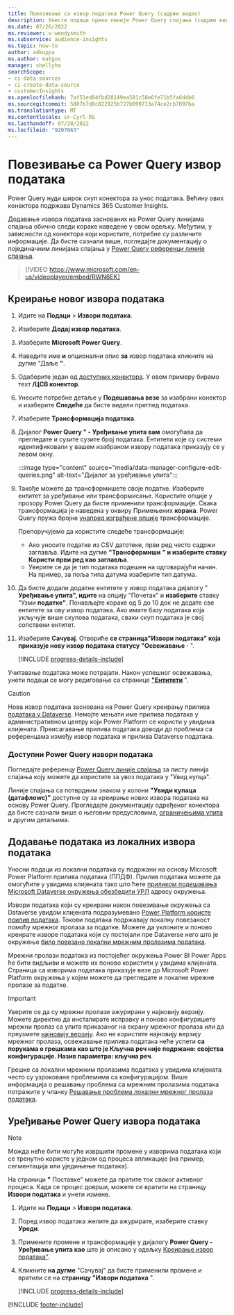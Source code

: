 ```yaml
---
title: Повезивање са извор података Power Query (садржи видео)
description: Унести подаци преко линије Power Query спајања (садржи видео запис).
ms.date: 07/26/2022
ms.reviewer: v-wendysmith
ms.subservice: audience-insights
ms.topic: how-to
author: adkuppa
ms.author: matgos
manager: shellyha
searchScope:
- ci-data-sources
- ci-create-data-source
- customerInsights
ms.openlocfilehash: 7af51ed04fbd28149ea501c58e6fe71b5fa6d4b6
ms.sourcegitcommit: 5807b7d8c822925b727b099713a74ce2cb7897ba
ms.translationtype: MT
ms.contentlocale: sr-Cyrl-RS
ms.lasthandoff: 07/28/2022
ms.locfileid: "9207063"
---
```

# <a name="connect-to-a-power-query-data-source"></a>Повезивање са Power Query извор података

Power Query нуди широк скуп конектора за унос података. Већину ових конектора подржава Dynamics 365 Customer Insights.

Додавање извора података заснованих на Power Query линијама спајања обично следи кораке наведене у овом одељку. Међутим, у зависности од конектора који користите, потребне су различите информације. Да бисте сазнали више, погледајте документацију о појединачним линијама спајања у [Power Query референци линије спајања](/power-query/connectors/).

> [!VIDEO https://www.microsoft.com/en-us/videoplayer/embed/RWN6EK]

## <a name="create-a-new-data-source"></a>Креирање новог извора података

1. Идите на **Подаци** > **Извори података**.

1. Изаберите **Додај извор података**.

1. Изаберите **Microsoft Power Query**.

1. Наведите име **и** опционални опис **за** извор података кликните на дугме "Даље **"**.

1. Одаберите један од [доступних конектора](#available-power-query-data-sources). У овом примеру бирамо теxт **/ЦСВ конектор**.

1. Унесите потребне детаље у **Подешавања везе** за изабрани конектор и изаберите **Следеће** да бисте видели преглед података.

1. Изаберите **Трансформација података**.

1. Дијалог **Power Query " - Уређивање упита вам** омогућава да прегледате и сузите сузите број података. Ентитети које су системи идентификовали у вашем изабраном извору података приказују се у левом окну.

   :::image type="content" source="media/data-manager-configure-edit-queries.png" alt-text="Дијалог за уређивање упита":::

1. Такође можете да трансформишете своје податке. Изаберите ентитет за уређивање или трансформисање. Користите опције у прозору Power Query да бисте применили трансформације. Свака трансформација је наведена у оквиру Примењених **корака**. Power Query пружа бројне [унапред изграђене опције](/power-query/power-query-what-is-power-query#transformations) трансформације.

   Препоручујемо да користите следеће трансформације:

   - Ако уносите податке из CSV датотеке, први ред често садржи заглавља. Идите на дугме **"Трансформиши** **" и изаберите ставку Користи први ред као заглавља**.
   - Уверите се да је тип података подешен на одговарајући начин. На пример, за поља типа датума изаберите тип датума.

1. Да бисте додали додатне ентитете у извор података дијалогу " **Уређивање упита", идите** на опцију "Почетак" и **изаберите** ставку "Узми **податке"**. Понављајте кораке од 5 до 10 док не додате све ентитете за ову извор података. Ако имате базу података која укључује више скупова података, сваки скуп података је свој сопствени ентитет.

1. Изаберите **Сачувај**. Отвориће **се страница"Извори података" која приказује нову извор података статусу "Освежавање** **·** ".

   [!INCLUDE [progress-details-include](includes/progress-details-pane.md)]

Учитавање података може потрајати. Након успешног освежавања, унети подаци се могу редиговање са странице [**"Ентитети**](entities.md) ".

> [!CAUTION]
> Нова извор података заснована на Power Query креирању прилива [података у Dataverse](/power-query/dataflows/overview-dataflows-across-power-platform-dynamics-365). Немојте мењати име прилива података у административном центру који Power Platform се користи у увидима клијената. Преисагавање прилива података доводи до проблема са референцама између извор података и прилива Dataverse података.

### <a name="available-power-query-data-sources"></a>Доступни Power Query извори података

Погледајте референцу [Power Query линије спајања](/power-query/connectors/) за листу линија спајања коју можете да користите за увоз података у "Увид купца".

Линије спајања са потврдним знаком у колони **"Увиди купаца (датафлоwс)"** доступне су за креирање нових извора података на основу Power Query. Прегледајте документацију одређеног конектора да бисте сазнали више о његовим предусловима, [ограничењима упита](/power-query/power-query-online-limits) и другим детаљима.

## <a name="add-data-from-on-premises-data-sources"></a>Додавање података из локалних извора података

Уносни подаци из локални података су подржани на основу Microsoft Power Platform прилива података (ППДФ). Прилив података можете да омогућите у увидима клијената тако што ћете [приликом подешавања Microsoft Dataverse окружења обезбедити УРЛ](create-environment.md) адресу окружења.

Извори података који су креирани након повезивање окружења са Dataverse увидом клијената подразумевано [Power Platform користе прилив података](/power-query/dataflows/overview-dataflows-across-power-platform-dynamics-365). Токови података подржавају локалну повезаност помоћу мрежног пролаза за податке. Можете да уклоните и поново креирате изворе података који су постојали пре Dataverse него што је окружење [било повезано локални мрежним пролазима података](/data-integration/gateway/service-gateway-app).

Мрежни пролази података из постојећег окружења Power BI Power Apps ће бити видљиви и можете их поново користити у увидима клијената. Страница са изворима података приказује везе до Microsoft Power Platform окружења у којем можете да прегледате и локалне мрежне пролазе за податке.

> [!IMPORTANT]
> Уверите се да су мрежни пролази ажурирани у најновију верзију. Можете директно да инсталирате исправку и поново конфигуришете мрежни пролаз са упита приказаног на екрану мрежног пролаза или да преузмете [најновију верзију](https://powerapps.microsoft.com/downloads/). Ако не користите најновију верзију мрежног пролаза, освежавање прилива података неће успети **са порукама о грешкама као што је Кључна реч није подржано: својства конфигурације. Назив параметра: кључна реч**.
>
> Грешке са локални мрежним пролазима података у увидима клијената често су узроковане проблемима са конфигурацијом. Више информација о решавању проблема са мрежним пролазима података потражите у чланку [Решавање проблема локални мрежног пролаза података](/data-integration/gateway/service-gateway-tshoot).

## <a name="edit-power-query-data-sources"></a>Уређивање Power Query извора података

> [!NOTE]
> Можда неће бити могуће извршити промене у изворима података који се тренутно користе у једном од процеса апликације (на пример, сегментација или уједињење података).
>
> На страници **"** Поставке" можете да пратите ток сваког активног процеса. Када се процес доврши, можете се вратити на страницу **Извори података** и унети измене.

1. Идите на **Подаци** > **Извори података**.

1. Поред извор података желите да ажурирате, изаберите ставку **Уреди**.

1. Примените промене и трансформације у дијалогу **Power Query - Уређивање упита као** што је описано у одељку [Креирање извор података"](#create-a-new-data-source).

1. Кликните **на дугме** "Сачувај" да бисте применили промене и вратили се на **страницу "Извори података** ".

   [!INCLUDE [progress-details-include](includes/progress-details-pane.md)]

[!INCLUDE [footer-include](includes/footer-banner.md)]
